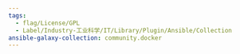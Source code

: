 ```yaml
---
tags:
  - flag/License/GPL
  - Label/Industry-工业科学/IT/Library/Plugin/Ansible/Collection
ansible-galaxy-collection: community.docker
---
```

